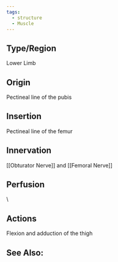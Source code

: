 ```yaml
---
tags:
  - structure
  - Muscle
---
```


## Type/Region 
Lower Limb

## Origin
Pectineal line of the pubis

## Insertion
Pectineal line of the femur

## Innervation
[[Obturator Nerve]] and [[Femoral Nerve]]

## Perfusion

\
## Actions
Flexion and adduction of the thigh

## See Also:


